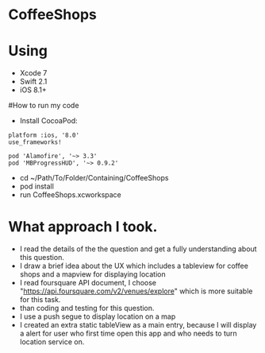 # CoffeeShops


# Using
* Xcode 7 
* Swift 2.1
* iOS 8.1+



#How to run my code
* Install CocoaPod:
```
platform :ios, '8.0'
use_frameworks!

pod 'Alamofire', '~> 3.3'
pod 'MBProgressHUD', '~> 0.9.2'
```

* cd ~/Path/To/Folder/Containing/CoffeeShops
* pod install
* run CoffeeShops.xcworkspace

# What approach I took.
* I read the details of the the question and get a fully understanding about this question.
* I draw a brief idea about the UX which includes a tableview for coffee shops and a mapview for displaying location
* I read foursquare API document, I choose "https://api.foursquare.com/v2/venues/explore" which is more suitable for this task.
* than coding and testing for this question.
* I use a push segue to display location on a map
* I created an extra static tableView as a main entry, because I will display a alert for user who first time open this app and who needs to turn location service on.






